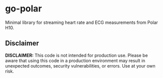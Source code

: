 # go-polar

Minimal library for streaming heart rate and ECG measurements from Polar H10.

## Disclaimer

**DISCLAIMER:** This code is not intended for production use. Please be aware that using this code in a production environment may result in unexpected outcomes, security vulnerabilities, or errors. Use at your own risk.
